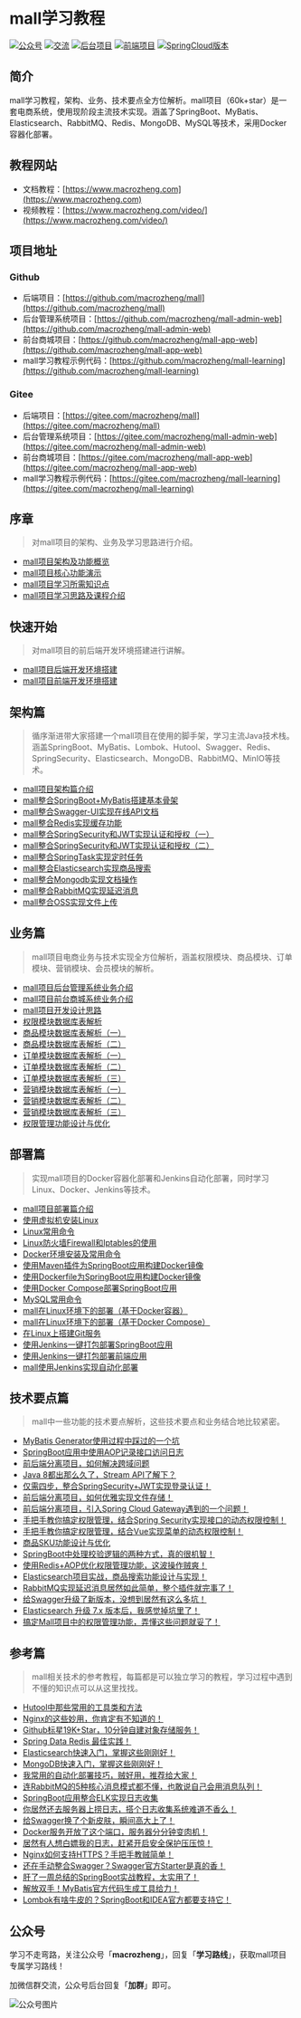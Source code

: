 # mall学习教程
<p>
    <a href="#公众号"><img src="http://macro-oss.oss-cn-shenzhen.aliyuncs.com/mall/badge/%E5%85%AC%E4%BC%97%E5%8F%B7-macrozheng-blue.svg" alt="公众号"></a>
    <a href="#公众号"><img src="http://macro-oss.oss-cn-shenzhen.aliyuncs.com/mall/badge/%E4%BA%A4%E6%B5%81-%E5%BE%AE%E4%BF%A1%E7%BE%A4-2BA245.svg" alt="交流"></a>
    <a href="https://github.com/macrozheng/mall"><img src="http://macro-oss.oss-cn-shenzhen.aliyuncs.com/mall/badge/%E5%90%8E%E5%8F%B0%E9%A1%B9%E7%9B%AE-mall-blue.svg" alt="后台项目"></a>
    <a href="https://github.com/macrozheng/mall-admin-web"><img src="http://macro-oss.oss-cn-shenzhen.aliyuncs.com/mall/badge/%E5%89%8D%E7%AB%AF%E9%A1%B9%E7%9B%AE-mall--admin--web-green.svg" alt="前端项目"></a>
    <a href="https://github.com/macrozheng/mall-swarm"><img src="http://macro-oss.oss-cn-shenzhen.aliyuncs.com/mall/badge/Cloud%E7%89%88%E6%9C%AC-mall--swarm-brightgreen.svg" alt="SpringCloud版本"></a>
</p>

## 简介

mall学习教程，架构、业务、技术要点全方位解析。mall项目（60k+star）是一套电商系统，使用现阶段主流技术实现。涵盖了SpringBoot、MyBatis、Elasticsearch、RabbitMQ、Redis、MongoDB、MySQL等技术，采用Docker容器化部署。

## 教程网站

- 文档教程：[https://www.macrozheng.com](https://www.macrozheng.com)
- 视频教程：[https://www.macrozheng.com/video/](https://www.macrozheng.com/video/)

## 项目地址

### Github

- 后端项目：[https://github.com/macrozheng/mall](https://github.com/macrozheng/mall)
- 后台管理系统项目：[https://github.com/macrozheng/mall-admin-web](https://github.com/macrozheng/mall-admin-web)
- 前台商城项目：[https://github.com/macrozheng/mall-app-web](https://github.com/macrozheng/mall-app-web)
- mall学习教程示例代码：[https://github.com/macrozheng/mall-learning](https://github.com/macrozheng/mall-learning)

### Gitee

- 后端项目：[https://gitee.com/macrozheng/mall](https://gitee.com/macrozheng/mall)
- 后台管理系统项目：[https://gitee.com/macrozheng/mall-admin-web](https://gitee.com/macrozheng/mall-admin-web)
- 前台商城项目：[https://gitee.com/macrozheng/mall-app-web](https://gitee.com/macrozheng/mall-app-web)
- mall学习教程示例代码：[https://gitee.com/macrozheng/mall-learning](https://gitee.com/macrozheng/mall-learning)

## 序章

> 对mall项目的架构、业务及学习思路进行介绍。

- [mall项目架构及功能概览](https://www.macrozheng.com/mall/foreword/mall_foreword_01.html)
- [mall项目核心功能演示](https://www.macrozheng.com/mall/foreword/mall_foreword_02.html)
- [mall项目学习所需知识点](https://www.macrozheng.com/mall/foreword/mall_foreword_03.html)
- [mall项目学习思路及课程介绍](https://www.macrozheng.com/mall/foreword/mall_foreword_04.html)

## 快速开始

> 对mall项目的前后端开发环境搭建进行讲解。

- [mall项目后端开发环境搭建](https://www.macrozheng.com/mall/start/mall_deploy_windows.html)
- [mall项目前端开发环境搭建](https://www.macrozheng.com/mall/start/mall_deploy_web.html)

## 架构篇

> 循序渐进带大家搭建一个mall项目在使用的脚手架，学习主流Java技术栈。涵盖SpringBoot、MyBatis、Lombok、Hutool、Swagger、Redis、SpringSecurity、Elasticsearch、MongoDB、RabbitMQ、MinIO等技术。

- [mall项目架构篇介绍](https://www.macrozheng.com/mall/architect/mall_arch_overview.html)
- [mall整合SpringBoot+MyBatis搭建基本骨架](https://www.macrozheng.com/mall/architect/mall_arch_01.html)
- [mall整合Swagger-UI实现在线API文档](https://www.macrozheng.com/mall/architect/mall_arch_02.html)
- [mall整合Redis实现缓存功能](https://www.macrozheng.com/mall/architect/mall_arch_03.html)
- [mall整合SpringSecurity和JWT实现认证和授权（一）](https://www.macrozheng.com/mall/architect/mall_arch_04.html)
- [mall整合SpringSecurity和JWT实现认证和授权（二）](https://www.macrozheng.com/mall/architect/mall_arch_05.html)
- [mall整合SpringTask实现定时任务](https://www.macrozheng.com/mall/architect/mall_arch_06.html)
- [mall整合Elasticsearch实现商品搜索](https://www.macrozheng.com/mall/architect/mall_arch_07.html)
- [mall整合Mongodb实现文档操作](https://www.macrozheng.com/mall/architect/mall_arch_08.html)
- [mall整合RabbitMQ实现延迟消息](https://www.macrozheng.com/mall/architect/mall_arch_09.html)
- [mall整合OSS实现文件上传](https://www.macrozheng.com/mall/architect/mall_arch_10.html)

## 业务篇

> mall项目电商业务与技术实现全方位解析，涵盖权限模块、商品模块、订单模块、营销模块、会员模块的解析。

- [mall项目后台管理系统业务介绍](https://www.macrozheng.com/mall/database/mall_business_overview.html)
- [mall项目前台商城系统业务介绍](https://www.macrozheng.com/mall/database/mall_business_app_overview.html)
- [mall项目开发设计思路](https://www.macrozheng.com/mall/database/mall_dev_design.html)
- [权限模块数据库表解析](https://www.macrozheng.com/mall/database/mall_ums_01.html)
- [商品模块数据库表解析（一）](https://www.macrozheng.com/mall/database/mall_pms_01.html)
- [商品模块数据库表解析（二）](https://www.macrozheng.com/mall/database/mall_pms_02.html)
- [订单模块数据库表解析（一）](https://www.macrozheng.com/mall/database/mall_oms_01.html)
- [订单模块数据库表解析（二）](https://www.macrozheng.com/mall/database/mall_oms_02.html)
- [订单模块数据库表解析（三）](https://www.macrozheng.com/mall/database/mall_oms_03.html)
- [营销模块数据库表解析（一）](https://www.macrozheng.com/mall/database/mall_sms_01.html)
- [营销模块数据库表解析（二）](https://www.macrozheng.com/mall/database/mall_sms_02.html)
- [营销模块数据库表解析（三）](https://www.macrozheng.com/mall/database/mall_sms_03.html)
- [权限管理功能设计与优化](https://www.macrozheng.com/mall/database/mall_permission.html)

## 部署篇

> 实现mall项目的Docker容器化部署和Jenkins自动化部署，同时学习Linux、Docker、Jenkins等技术。

- [mall项目部署篇介绍](https://www.macrozheng.com/mall/deploy/mall_deploy_overview.html)
- [使用虚拟机安装Linux](https://www.macrozheng.com/mall/deploy/linux_install.html)
- [Linux常用命令](https://www.macrozheng.com/mall/deploy/linux_command.html)
- [Linux防火墙Firewall和Iptables的使用](https://www.macrozheng.com/mall/deploy/linux_firewall.html)
- [Docker环境安装及常用命令](https://www.macrozheng.com/mall/deploy/docker_command.html)
- [使用Maven插件为SpringBoot应用构建Docker镜像](https://www.macrozheng.com/mall/deploy/docker_maven.html)
- [使用Dockerfile为SpringBoot应用构建Docker镜像](https://www.macrozheng.com/mall/deploy/docker_file.html)
- [使用Docker Compose部署SpringBoot应用](https://www.macrozheng.com/mall/deploy/docker_compose.html)
- [MySQL常用命令](https://www.macrozheng.com/mall/deploy/mysql.html)
- [mall在Linux环境下的部署（基于Docker容器）](https://www.macrozheng.com/mall/deploy/mall_deploy_docker.html)
- [mall在Linux环境下的部署（基于Docker Compose）](https://www.macrozheng.com/mall/deploy/mall_deploy_docker_compose.html)
- [在Linux上搭建Git服务](https://www.macrozheng.com/mall/deploy/gogs_start.html)
- [使用Jenkins一键打包部署SpringBoot应用](https://www.macrozheng.com/mall/deploy/jenkins.html)
- [使用Jenkins一键打包部署前端应用](https://www.macrozheng.com/mall/deploy/jenkins_vue.html)
- [mall使用Jenkins实现自动化部署](https://www.macrozheng.com/mall/deploy/mall_deploy_jenkins.html)


## 技术要点篇

> mall中一些功能的技术要点解析，这些技术要点和业务结合地比较紧密。

- [MyBatis Generator使用过程中踩过的一个坑](https://www.macrozheng.com/mall/technology/mybatis_mapper.html)
- [SpringBoot应用中使用AOP记录接口访问日志](https://www.macrozheng.com/mall/technology/aop_log.html)
- [前后端分离项目，如何解决跨域问题](https://www.macrozheng.com/mall/technology/springboot_cors.html)
- [Java 8都出那么久了，Stream API了解下？](https://www.macrozheng.com/mall/technology/java_stream.html)
- [仅需四步，整合SpringSecurity+JWT实现登录认证！](https://www.macrozheng.com/mall/technology/springsecurity_use.html)
- [前后端分离项目，如何优雅实现文件存储！](https://www.macrozheng.com/mall/technology/minio_use.html)
- [前后端分离项目，引入Spring Cloud Gateway遇到的一个问题！](https://www.macrozheng.com/mall/technology/gateway_cors.html)
- [手把手教你搞定权限管理，结合Spring Security实现接口的动态权限控制！](https://www.macrozheng.com/mall/technology/permission_back.html)
- [手把手教你搞定权限管理，结合Vue实现菜单的动态权限控制！](https://www.macrozheng.com/mall/technology/permission_front.html)
- [商品SKU功能设计与优化](https://www.macrozheng.com/mall/technology/product_sku.html)
- [SpringBoot中处理校验逻辑的两种方式，真的很机智！](https://www.macrozheng.com/mall/technology/springboot_validator.html)
- [使用Redis+AOP优化权限管理功能，这波操作贼爽！](https://www.macrozheng.com/mall/technology/redis_permission.html)
- [Elasticsearch项目实战，商品搜索功能设计与实现！](https://www.macrozheng.com/mall/technology/product_search.html)
- [RabbitMQ实现延迟消息居然如此简单，整个插件就完事了！](https://www.macrozheng.com/mall/technology/rabbitmq_delay.html)
- [给Swagger升级了新版本，没想到居然有这么多坑！](https://www.macrozheng.com/mall/technology/swagger_upgrade.html)
- [Elasticsearch 升级 7.x 版本后，我感觉掉坑里了！](https://www.macrozheng.com/mall/technology/elasticsearch_upgrade.html)
- [搞定Mall项目中的权限管理功能，弄懂这些问题就妥了！](https://www.macrozheng.com/mall/technology/mall_permission_question.html)

## 参考篇

> mall相关技术的参考教程，每篇都是可以独立学习的教程，学习过程中遇到不懂的知识点可以从这里找找。

- [Hutool中那些常用的工具类和方法 ](https://www.macrozheng.com/mall/reference/hutool_start.html)
- [Nginx的这些妙用，你肯定有不知道的！](https://www.macrozheng.com/mall/reference/nginx.html)
- [Github标星19K+Star，10分钟自建对象存储服务！](https://www.macrozheng.com/mall/reference/minio.html)
- [Spring Data Redis 最佳实践！](https://www.macrozheng.com/mall/reference/spring_data_redis.html)
- [Elasticsearch快速入门，掌握这些刚刚好！](https://www.macrozheng.com/mall/reference/elasticsearch_start.html)
- [MongoDB快速入门，掌握这些刚刚好！](https://www.macrozheng.com/mall/reference/mongodb_start.html)
- [我常用的自动化部署技巧，贼好用，推荐给大家！](https://www.macrozheng.com/mall/reference/springboot_auto_deploy.html)
- [连RabbitMQ的5种核心消息模式都不懂，也敢说自己会用消息队列！](https://www.macrozheng.com/mall/reference/rabbitmq_start.html)
- [SpringBoot应用整合ELK实现日志收集](https://www.macrozheng.com/mall/reference/mall_tiny_elk.html)
- [你居然还去服务器上捞日志，搭个日志收集系统难道不香么！](https://www.macrozheng.com/mall/reference/mall_elk_advance.html)
- [给Swagger换了个新皮肤，瞬间高大上了！](https://www.macrozheng.com/mall/reference/knife4j_start.html)
- [Docker服务开放了这个端口，服务器分分钟变肉机！](https://www.macrozheng.com/mall/reference/docker_protect_socket.html)
- [居然有人想白嫖我的日志，赶紧开启安全保护压压惊！](https://www.macrozheng.com/mall/reference/elk_security.html)
- [Nginx如何支持HTTPS？手把手教贼简单！](https://www.macrozheng.com/mall/reference/nginx_https_start.html)
- [还在手动整合Swagger？Swagger官方Starter是真的香！](https://www.macrozheng.com/mall/reference/swagger_starter.html)
- [肝了一周总结的SpringBoot实战教程，太实用了！](https://www.macrozheng.com/mall/reference/springboot_start.html)
- [解放双手！MyBatis官方代码生成工具给力！](https://www.macrozheng.com/mall/reference/mybatis_generator_start.html)
- [Lombok有啥牛皮的？SpringBoot和IDEA官方都要支持它！](https://www.macrozheng.com/mall/reference/lombok_start.html)

## 公众号

学习不走弯路，关注公众号「**macrozheng**」，回复「**学习路线**」，获取mall项目专属学习路线！

加微信群交流，公众号后台回复「**加群**」即可。

![公众号图片](http://macro-oss.oss-cn-shenzhen.aliyuncs.com/mall/banner/qrcode_for_macrozheng_258.jpg)
